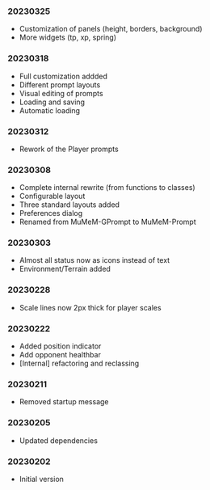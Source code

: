 ### 20230325

  * Customization of panels (height, borders, background)
  * More widgets (tp, xp, spring)

### 20230318

  * Full customization addded
  * Different prompt layouts
  * Visual editing of prompts
  * Loading and saving
  * Automatic loading

### 20230312

  * Rework of the Player prompts

### 20230308

  * Complete internal rewrite (from functions to classes)
  * Configurable layout
  * Three standard layouts added
  * Preferences dialog
  * Renamed from MuMeM-GPrompt to MuMeM-Prompt

### 20230303

  * Almost all status now as icons instead of text
  * Environment/Terrain added

### 20230228

  * Scale lines now 2px thick for player scales

### 20230222

  * Added position indicator
  * Add opponent healthbar
  * [Internal] refactoring and reclassing

### 20230211

  * Removed startup message

### 20230205

   * Updated dependencies

### 20230202

  * Initial version
